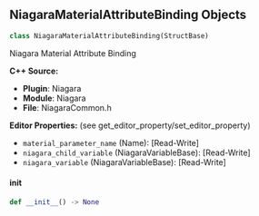 ## NiagaraMaterialAttributeBinding Objects

```python
class NiagaraMaterialAttributeBinding(StructBase)
```

Niagara Material Attribute Binding

**C++ Source:**

- **Plugin**: Niagara
- **Module**: Niagara
- **File**: NiagaraCommon.h

**Editor Properties:** (see get_editor_property/set_editor_property)

- ``material_parameter_name`` (Name):  [Read-Write]
- ``niagara_child_variable`` (NiagaraVariableBase):  [Read-Write]
- ``niagara_variable`` (NiagaraVariableBase):  [Read-Write]

<a id="unreal.NiagaraMaterialAttributeBinding.__init__"></a>

#### __init__

```python
def __init__() -> None
```

<a id="unreal.NiagaraRendererMaterialScalarParameter"></a>